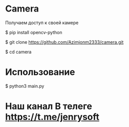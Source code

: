 # Camera
Получаем доступ к своей камере

$ pip install opencv-python

$ git clone https://github.com/Azimjonm2333/camera.git

$ cd camera

# Использование

$ python3 main.py

# Наш канал В телеге https://t.me/jenrysoft
